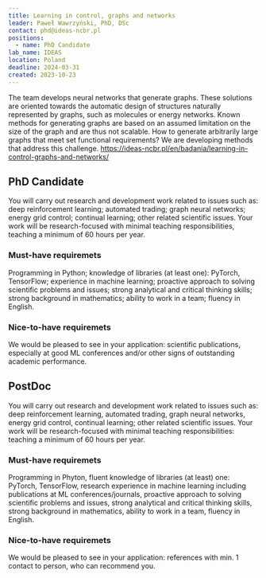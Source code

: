 ```yaml
---
title: Learning in control, graphs and networks
leader: Paweł Wawrzyński, PhD, DSc
contact: phd@ideas-ncbr.pl
positions:
  - name: PhD Candidate
lab_name: IDEAS
location: Poland
deadline: 2024-03-31
created: 2023-10-23
---
```


The team develops neural networks that generate graphs. These solutions are oriented towards the automatic design of structures naturally represented by graphs, such as molecules or energy networks. Known methods for generating graphs are based on an assumed limitation on the size of the graph and are thus not scalable. How to generate arbitrarily large graphs that meet set functional requirements? We are developing methods that address this challenge. https://ideas-ncbr.pl/en/badania/learning-in-control-graphs-and-networks/

## PhD Candidate

You will carry out research and development work related to issues such as: deep reinforcement learning; automated trading; graph neural networks; energy grid control; continual learning; other related scientific issues. Your work will be research-focused with minimal teaching responsibilities, teaching a minimum of 60 hours per year.

### Must-have requiremets

Programming in Python; knowledge of libraries (at least one): PyTorch, TensorFlow; experience in machine learning; proactive approach to solving scientific problems and issues; strong analytical and critical thinking skills; strong background in mathematics; ability to work in a team; fluency in English.

### Nice-to-have requiremets 

We would be pleased to see in your application: scientific publications, especially at good ML conferences and/or other signs of outstanding academic performance.

## PostDoc

You will carry out research and development work related to issues such as: deep reinforcement learning, automated trading, graph neural networks, energy grid control, continual learning; other related scientific issues. Your work will be research-focused with minimal teaching responsibilities: teaching a minimum of 60 hours per year.

### Must-have requiremets

Programming in Phyton, fluent knowledge of libraries (at least) one: PyTorch, TensorFlow, research experience in machine learning including publications at ML conferences/journals, proactive approach to solving scientific problems and issues, strong analytical and critical thinking skills, strong background in mathematics, ability to work in a team, fluency in English.

### Nice-to-have requiremets 

We would be pleased to see in your application: references with min. 1 contact to person, who can recommend you.